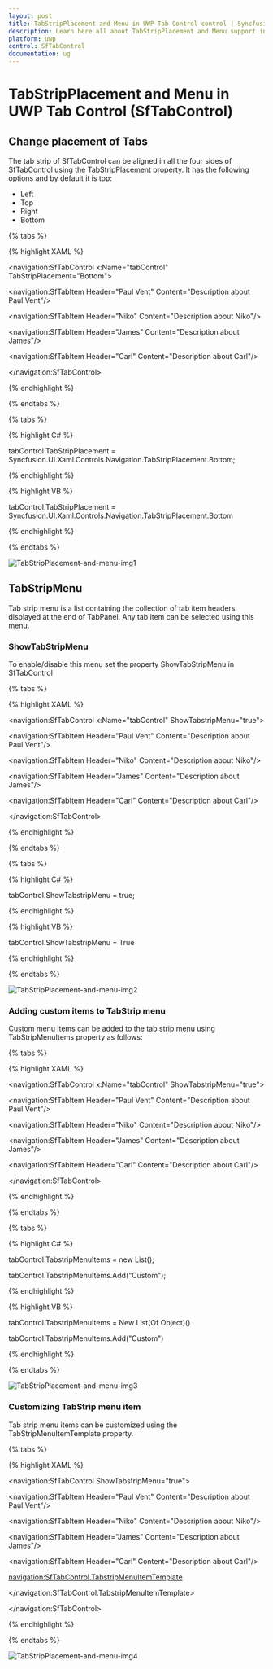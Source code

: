 ```yaml
---
layout: post
title: TabStripPlacement and Menu in UWP Tab Control control | Syncfusion®
description: Learn here all about TabStripPlacement and Menu support in Syncfusion® UWP Tab Control (SfTabControl) control and more.
platform: uwp
control: SfTabControl
documentation: ug
---
```


# TabStripPlacement and Menu in UWP Tab Control (SfTabControl)

## Change placement of Tabs

The tab strip of SfTabControl can be aligned in all the four sides of SfTabControl using the TabStripPlacement property. It has the following options and by default it is top:

* Left
* Top
* Right
* Bottom

{% tabs %}

{% highlight XAML %}

<navigation:SfTabControl x:Name="tabControl" TabStripPlacement="Bottom">

<navigation:SfTabItem Header="Paul Vent" Content="Description about Paul Vent"/>

<navigation:SfTabItem Header="Niko" Content="Description about Niko"/>

<navigation:SfTabItem Header="James" Content="Description about James"/>

<navigation:SfTabItem Header="Carl" Content="Description about Carl"/>

</navigation:SfTabControl>


{% endhighlight %}

{% endtabs %}

{% tabs %}

{% highlight C# %}

tabControl.TabStripPlacement = Syncfusion.UI.Xaml.Controls.Navigation.TabStripPlacement.Bottom;


{% endhighlight %}

{% highlight VB %}

tabControl.TabStripPlacement = Syncfusion.UI.Xaml.Controls.Navigation.TabStripPlacement.Bottom

{% endhighlight %}

{% endtabs %}

![TabStripPlacement-and-menu-img1](TabStripPlacement-and-menu-images/TabStripPlacement-and-menu-img1.jpeg)


## TabStripMenu

Tab strip menu is a list containing the collection of tab item headers displayed at the end of TabPanel. Any tab item can be selected using this menu.

### ShowTabStripMenu

To enable/disable this menu set the property ShowTabStripMenu in SfTabControl

{% tabs %}

{% highlight XAML %}

<navigation:SfTabControl x:Name="tabControl" ShowTabstripMenu="true">

<navigation:SfTabItem Header="Paul Vent" Content="Description about Paul Vent"/>

<navigation:SfTabItem Header="Niko" Content="Description about Niko"/>

<navigation:SfTabItem Header="James" Content="Description about James"/>

<navigation:SfTabItem Header="Carl" Content="Description about Carl"/>

</navigation:SfTabControl>


{% endhighlight %}

{% endtabs %}

{% tabs %}

{% highlight C# %}

tabControl.ShowTabstripMenu = true;

{% endhighlight %}

{% highlight VB %}

tabControl.ShowTabstripMenu = True

{% endhighlight %}

{% endtabs %}

![TabStripPlacement-and-menu-img2](TabStripPlacement-and-menu-images/TabStripPlacement-and-menu-img2.jpeg)


### Adding custom items to TabStrip menu

Custom menu items can be added to the tab strip menu using TabStripMenuItems property as follows:

{% tabs %}

{% highlight XAML %}

<navigation:SfTabControl x:Name="tabControl" ShowTabstripMenu="true">

<navigation:SfTabItem Header="Paul Vent" Content="Description about Paul Vent"/>

<navigation:SfTabItem Header="Niko" Content="Description about Niko"/>

<navigation:SfTabItem Header="James" Content="Description about James"/>

<navigation:SfTabItem Header="Carl" Content="Description about Carl"/>

</navigation:SfTabControl>


{% endhighlight %}


{% endtabs %}


{% tabs %}

{% highlight C# %}

tabControl.TabstripMenuItems = new List<object>();

tabControl.TabstripMenuItems.Add("Custom");


{% endhighlight %}

{% highlight VB %}

tabControl.TabstripMenuItems = New List(Of Object)()

tabControl.TabstripMenuItems.Add("Custom")


{% endhighlight %}

{% endtabs %}

![TabStripPlacement-and-menu-img3](TabStripPlacement-and-menu-images/TabStripPlacement-and-menu-img3.jpeg)


### Customizing TabStrip menu item

Tab strip menu items can be customized using the TabStripMenuItemTemplate property. 

{% tabs %}

{% highlight XAML %}

<navigation:SfTabControl ShowTabstripMenu="true">

<navigation:SfTabItem Header="Paul Vent" Content="Description about Paul Vent"/>

<navigation:SfTabItem Header="Niko" Content="Description about Niko"/>

<navigation:SfTabItem Header="James" Content="Description about James"/>

<navigation:SfTabItem Header="Carl" Content="Description about Carl"/>

<navigation:SfTabControl.TabstripMenuItemTemplate>

<DataTemplate>

<TextBlock Text="{Binding}" Foreground="Red"/>

</DataTemplate>

</navigation:SfTabControl.TabstripMenuItemTemplate>

</navigation:SfTabControl>


{% endhighlight %}


{% endtabs %}

![TabStripPlacement-and-menu-img4](TabStripPlacement-and-menu-images/TabStripPlacement-and-menu-img4.jpeg)


